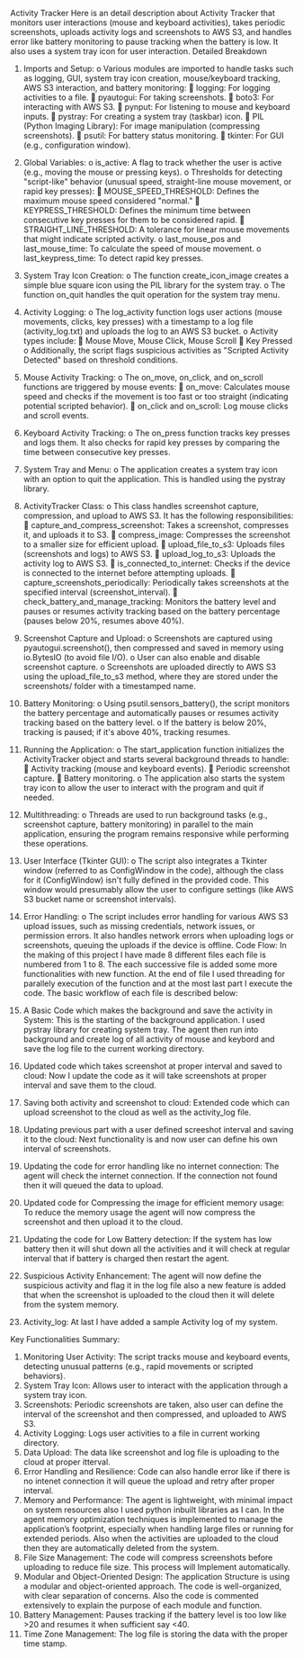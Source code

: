 Activity Tracker
Here is an detail description about Activity Tracker that monitors user interactions (mouse and keyboard activities), takes periodic screenshots, uploads activity logs and screenshots to AWS S3, and handles error like battery monitoring to pause tracking when the battery is low. It also uses a system tray icon for user interaction.
Detailed Breakdown
1.	Imports and Setup:
o	Various modules are imported to handle tasks such as logging, GUI, system tray icon creation, mouse/keyboard tracking, AWS S3 interaction, and battery monitoring: 
	logging: For logging activities to a file.
	pyautogui: For taking screenshots.
	boto3: For interacting with AWS S3.
	pynput: For listening to mouse and keyboard inputs.
	pystray: For creating a system tray (taskbar) icon.
	PIL (Python Imaging Library): For image manipulation (compressing screenshots).
	psutil: For battery status monitoring.
	tkinter: For GUI (e.g., configuration window).

2.	Global Variables:
o	is_active: A flag to track whether the user is active (e.g., moving the mouse or pressing keys).
o	Thresholds for detecting "script-like" behavior (unusual speed, straight-line mouse movement, or rapid key presses): 
	MOUSE_SPEED_THRESHOLD: Defines the maximum mouse speed considered "normal."
	KEYPRESS_THRESHOLD: Defines the minimum time between consecutive key presses for them to be considered rapid.
	STRAIGHT_LINE_THRESHOLD: A tolerance for linear mouse movements that might indicate scripted activity.
o	last_mouse_pos and last_mouse_time: To calculate the speed of mouse movement.
o	last_keypress_time: To detect rapid key presses.

3.	System Tray Icon Creation:
o	The function create_icon_image creates a simple blue square icon using the PIL library for the system tray.
o	The function on_quit handles the quit operation for the system tray menu.

4.	Activity Logging:
o	The log_activity function logs user actions (mouse movements, clicks, key presses) with a timestamp to a log file (activity_log.txt) and uploads the log to an AWS S3 bucket.
o	Activity types include: 
	Mouse Move, Mouse Click, Mouse Scroll
	Key Pressed
o	Additionally, the script flags suspicious activities as "Scripted Activity Detected" based on threshold conditions.

5.	Mouse Activity Tracking:
o	The on_move, on_click, and on_scroll functions are triggered by mouse events: 
	on_move: Calculates mouse speed and checks if the movement is too fast or too straight (indicating potential scripted behavior).
	on_click and on_scroll: Log mouse clicks and scroll events.

6.	Keyboard Activity Tracking:
o	The on_press function tracks key presses and logs them. It also checks for rapid key presses by comparing the time between consecutive key presses.

7.	System Tray and Menu:
o	The application creates a system tray icon with an option to quit the application. This is handled using the pystray library.

8.	ActivityTracker Class:
o	This class handles screenshot capture, compression, and upload to AWS S3. It has the following responsibilities: 
	capture_and_compress_screenshot: Takes a screenshot, compresses it, and uploads it to S3.
	compress_image: Compresses the screenshot to a smaller size for efficient upload.
	upload_file_to_s3: Uploads files (screenshots and logs) to AWS S3.
	upload_log_to_s3: Uploads the activity log to AWS S3.
	is_connected_to_internet: Checks if the device is connected to the internet before attempting uploads.
	capture_screenshots_periodically: Periodically takes screenshots at the specified interval (screenshot_interval).
	check_battery_and_manage_tracking: Monitors the battery level and pauses or resumes activity tracking based on the battery percentage (pauses below 20%, resumes above 40%).

9.	Screenshot Capture and Upload:
o	Screenshots are captured using pyautogui.screenshot(), then compressed and saved in memory using io.BytesIO (to avoid file I/O).
o	User can also enable and disable screenshot capture.
o	Screenshots are uploaded directly to AWS S3 using the upload_file_to_s3 method, where they are stored under the screenshots/ folder with a timestamped name.

10.	Battery Monitoring:
o	Using psutil.sensors_battery(), the script monitors the battery percentage and automatically pauses or resumes activity tracking based on the battery level.
o	If the battery is below 20%, tracking is paused; if it's above 40%, tracking resumes.

11.	Running the Application:
o	The start_application function initializes the ActivityTracker object and starts several background threads to handle: 
	Activity tracking (mouse and keyboard events).
	Periodic screenshot capture.
	Battery monitoring.
o	The application also starts the system tray icon to allow the user to interact with the program and quit if needed.

12.	Multithreading:
o	Threads are used to run background tasks (e.g., screenshot capture, battery monitoring) in parallel to the main application, ensuring the program remains responsive while performing these operations.


13.	User Interface (Tkinter GUI):
o	The script also integrates a Tkinter window (referred to as ConfigWindow in the code), although the class for it (ConfigWindow) isn't fully defined in the provided code. This window would presumably allow the user to configure settings (like AWS S3 bucket name or screenshot intervals).

14.	Error Handling:
o	The script includes error handling for various AWS S3 upload issues, such as missing credentials, network issues, or permission errors. It also handles network errors when uploading logs or screenshots, queuing the uploads if the device is offline.
Code Flow:
In the making of this project I have made 8 different files each file is numbered from 1 to 8. The each successive file is added some more functionalities with new function.
At the end of file I used threading for parallely execution of the function and at the most last part I execute the code. The basic workflow of each file is described below:
1.	A Basic Code which makes the background and save the activity in System: This is the starting of the background application. I used pystray library for creating system tray. The agent then run into background and create log of all activity of mouse and keybord and save the log file to the current working directory.
2.	Updated code which takes screenshot at proper interval and saved to cloud: Now I update the code as it will take screenshots at proper interval and save them to the cloud.
3.	Saving both activity and screenshot to cloud: Extended code which can upload screenshot to the cloud as well as the activity_log file.
4.	Updating previous part with a user defined screeshot interval and saving it to the cloud: Next functionality is and now user can define his own interval of screenshots.
5.	Updating the code for error handling like no internet connection: The agent will check the internet connection. If the connection not found then it will queued the data to upload.
6.	Updated code for Compressing the image for efficient memory usage: To reduce the memory usage the agent will now compress the screenshot and then upload it to the cloud.
7.	Updating the code for Low Battery detection: If the system has low battery then it will shut down all the activities and it will check at regular interval that if  battery is charged then restart the agent.
8.	Suspicious Activity Enhancement: The agent will now define the suspicious activity and flag it in the log file also a new feature is added that when the screenshot is uploaded to the cloud then it will delete from the system memory.
9.	Activity_log: At last I have added a sample Activity log of my system.

Key Functionalities Summary:
1.	Monitoring User Activity: The script tracks mouse and keyboard events, detecting unusual patterns (e.g., rapid movements or scripted behaviors).
2.	System Tray Icon: Allows user to interact with the application through a system tray icon.
3.	Screenshots: Periodic screenshots are taken, also user can define the interval of the screenshot and then compressed, and uploaded to AWS S3.
4.	Activity Logging: Logs user activities to a file in current working directory. 
5.	Data Upload: The data like screenshot and log file is uploading to the cloud at proper itterval.
6.	Error Handling and Resilience: Code can also handle error like if there is no intenet connection it will queue the upload and retry after proper interval.
7.	Memory and Performance: The agent is lightweight, with minimal impact on system resources also I used python inbuilt libraries as I can. In the agent memory optimization techniques is implemented to manage the application’s footprint, especially when handling large files or running for extended periods. Also when the activities are uploaded to the cloud then they are automatically deleted from the system.
8.	File Size Management:  The code will compress screenshots before uploading to reduce file size. This process will Implement automatically.
9.	Modular and Object-Oriented Design:  The application Structure is using a modular and object-oriented approach. The code is well-organized, with clear separation of concerns. Also the code is commented extensively to explain the purpose of each module and function.
10.	Battery Management: Pauses tracking if the battery level is too low like >20 and resumes it when sufficient say <40.
11.	Time Zone Management: The log file is storing the data with the proper time stamp.
